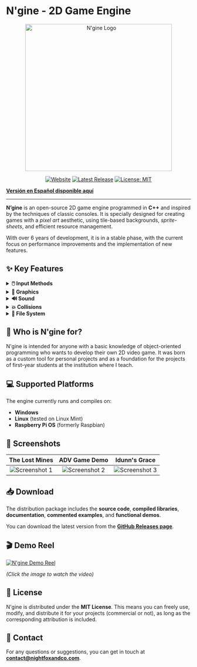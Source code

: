 # N'gine - 2D Game Engine

<div align="center">
    <img src="https://ngine.nightfoxandco.com/lib/images/ngn_logo.png" alt="N'gine Logo" width="400"/>
</div>

<div align="center">

[![Website](https://img.shields.io/badge/Website-ngine.nightfoxandco.com-9cf?style=for-the-badge&logo=)](https://ngine.nightfoxandco.com/en/ngine_lib_en.html)
[![Latest Release](https://img.shields.io/github/v/release/knightfox_es/ngine?style=for-the-badge&logo=github)](https://github.com/knightfox_es/ngine/releases/latest)
[![License: MIT](https://img.shields.io/badge/License-MIT-yellow.svg?style=for-the-badge)](https://github.com/knightfox75/ngine/blob/main/LICENSE)

</div>

**[Versión en Español disponible aquí](README.md)**

---

**N’gine** is an open-source 2D game engine programmed in **C++** and inspired by the techniques of classic consoles. It is specially designed for creating games with a *pixel art* aesthetic, using tile-based backgrounds, *sprite-sheets*, and efficient resource management.

With over 6 years of development, it is in a stable phase, with the current focus on performance improvements and the implementation of new features.

## ✨ Key Features

<details>
<summary><strong>🖱️ Input Methods</strong></summary>
<ul>
    <li>Keyboard</li>
    <li>Mouse</li>
    <li>Gamepads (X-input standard)</li>
</ul>
</details>

<details>
<summary><strong>🎨 Graphics</strong></summary>
<ul>
    <li>Textures up to 8192×8192 pixels</li>
    <li>Large tile-based backgrounds</li>
    <li>Sprites with and without animation</li>
    <li>2D virtual camera</li>
    <li>Text layers and a canvas for primitives</li>
    <li>Blending modes, masks, and up to 8 simultaneous <i>viewports</i></li>
    <li>Ability to move, rotate, and scale all graphical elements</li>
</ul>
</details>

<details>
<summary><strong>🔊 Sound</strong></summary>
<ul>
    <li>Up to 4 simultaneous music/dialogue streams (OGG format)</li>
    <li>Up to 64 simultaneous sound effects (WAV format recommended)</li>
    <li>5-channel mixer with volume, panning, pitch, and loop control</li>
</ul>
</details>

<details>
<summary><strong>💥 Collisions</strong></summary>
<ul>
    <li>Bounding box detection with multiple colliders per sprite</li>
    <li>Pixel-perfect detection</li>
    <li><i>Raycasting</i> from a point to a sprite</li>
    <li>Collision maps with up to 255 colors</li>
</ul>
</details>

<details>
<summary><strong>📁 File System</strong></summary>
<ul>
    <li>Load resources directly from the file system</li>
    <li>Create resource packages with an encryption option</li>
    <li>Manage up to 127 resource repositories defined in a text file</li>
</ul>
</details>

## 🚀 Who is N'gine for?

N'gine is intended for anyone with a basic knowledge of object-oriented programming who wants to develop their own 2D video game. It was born as a custom tool for personal projects and as a foundation for the projects of first-year students at the institution where I teach.

## 💻 Supported Platforms

The engine currently runs and compiles on:
*   **Windows**
*   **Linux** (tested on Linux Mint)
*   **Raspberry Pi OS** (formerly Raspbian)

## 📸 Screenshots

| The Lost Mines | ADV Game Demo | Idunn's Grace |
|:---:|:---:|:---:|
| ![Screenshot 1](https://ngine.nightfoxandco.com/lib/images/scr01.png) | ![Screenshot 2](https://ngine.nightfoxandco.com/lib/images/scr02.png) | ![Screenshot 3](https://ngine.nightfoxandco.com/lib/images/scr03.png) |

## 📥 Download

The distribution package includes the **source code**, **compiled libraries**, **documentation**, **commented examples**, and **functional demos**.

You can download the latest version from the **[GitHub Releases page](https://github.com/knightfox75/ngine/releases/latest)**.

## 🎬 Demo Reel

[![N'gine Demo Reel](https://img.youtube.com/vi/kIcG9lp1oI0/hqdefault.jpg)](https://www.youtube.com/watch?v=kIcG9lp1oI0)

*(Click the image to watch the video)*

## 📜 License

N'gine is distributed under the **MIT License**. This means you can freely use, modify, and distribute it for your projects (commercial or not), as long as the corresponding attribution is included.

## 📧 Contact

For any questions or suggestions, you can get in touch at **contact@nightfoxandco.com**.
